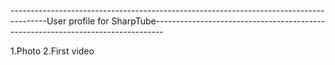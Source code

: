 ---------------------------------------------------------------------------------------User profile for SharpTube--------------------------------------------------------------------------------


1.Photo
2.First video
